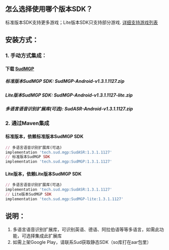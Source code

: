 ## 怎么选择使用哪个版本SDK？
标准版本SDK支持更多游戏；Lite版本SDK只支持部分游戏. [详细支持游戏列表](https://docs.sud.tech/zh-CN/app/Client/StartUp.html)

## 安装方式：
### 1. 手动方式集成：
#### 下载 [SudMGP](https://github.com/SudTechnology/sud-mgp-android/releases)
##### 标准版本SudMGP SDK: SudMGP-Android-v1.3.1.1127.zip
##### Lite版本SudMGP SDK: SudMGP-Android-v1.3.1.1127-lite.zip
##### 多语言语音识别扩展库(可选): SudASR-Android-v1.3.1.1127.zip

### 2. 通过Maven集成
#### 标准版本，依赖标准版本SudMGP SDK
```ruby
// 多语言语音识别扩展库(可选)
implementation 'tech.sud.mgp:SudASR:1.3.1.1127'
// 标准版本SudMGP SDK
implementation 'tech.sud.mgp:SudMGP:1.3.1.1127'
```
#### Lite版本，依赖Lite版本SudMGP SDK
```ruby
// 多语言语音识别扩展库(可选)
implementation 'tech.sud.mgp:SudASR:1.3.1.1127'
// Lite版本SudMGP SDK
implementation 'tech.sud.mgp:SudMGP-lite:1.3.1.1127'
```

## 说明：  
1. 多语言语音识别扩展库，可识别英语、德语、阿拉伯语等等多语言，如需此功能，可选择集成此扩展库   
2. 如需上架Google Play，请联系Sud获取静态SDK（so库打在aar包里）
